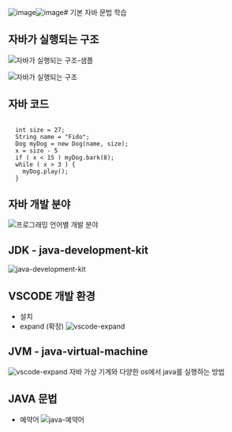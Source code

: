![image](https://github.com/user-attachments/assets/32775e2c-bcde-48f5-92b0-f6759c7054bf)![image](https://github.com/user-attachments/assets/bf2a4aa8-60b6-4db8-9a5c-fdc7b172b2ab)#   기본 자바 문법 학습


## 자바가 실행되는 구조
![자바가 실행되는 구조-샘플](https://github.com/haji8-thehaji/lecture-java/blob/main/download/basic-java/working-java-sample.png)

![자바가 실행되는 구조](https://github.com/haji8-thehaji/lecture-java/blob/main/download/basic-java/working-java.png)


## 자바 코드
<pre><code>
  int size = 27;
  String name = "Fido";
  Dog myDog = new Dog(name, size);
  x = size - 5
  if ( x < 15 ) myDog.bark(8);
  while ( x > 3 ) {
    myDog.play();
  }
</code></pre>

## 자바 개발 분야
![프로그래밍 언어별 개발 분야](https://github.com/haji8-thehaji/lecture-java/blob/main/download/basic-java/develop_programming_lang.png)

## JDK - java-development-kit
![java-development-kit](https://github.com/haji8-thehaji/lecture-java/blob/main/download/basic-java/java-development-kit.png)

## VSCODE 개발 환경
* 설치
* expand (확장)
![vscode-expand](https://github.com/haji8-thehaji/lecture-java/blob/main/download/basic-java/vscode-expand.png)

## JVM - java-virtual-machine

![vscode-expand](https://github.com/haji8-thehaji/lecture-java/blob/main/download/basic-java/jvm-java-virtual-machine.png)
자바 가상 기계와 다양한 os에서 java를 실행하는 방법


## JAVA 문법

* 예약어
![java-예약어](https://github.com/haji8-thehaji/lecture-java/blob/main/download/basic-java/java-reservation.png)
  
